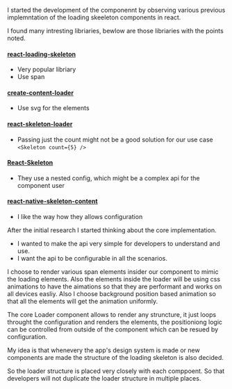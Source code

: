 I started the development of the componennt by observing various previous implemntation of the loading skeeleton components in react.

I found many intresting libriaries, bewlow are those libriaries with the points noted.

#### [react-loading-skeleton](https://github.com/dvtng/react-loading-skeleton)

- Very popular libriary
- Use span

#### [create-content-loader](https://github.com/danilowoz/create-content-loader)

- Use svg for the elements

#### [react-skeleton-loader](https://github.com/henrykuzmick/react-skeleton-loader)

- Passing just the count might not be a good solution for our use case `<Skeleton count={5} />`

#### [React-Skeleton](https://github.com/AishwaryVishwakarma/React-Skeleton)

- They use a nested config, which might be a complex api for the component user

#### [react-native-skeleton-content](https://github.com/alexZajac/react-native-skeleton-content)

- I like the way how they allows configuration

After the initial research I started thinking about the core implementation.

- I wanted to make the api very simple for developers to understand and use.
- I want the api to be configurable in all the scenarios.

I choose to render various span elements insider our component to mimic the loading elements. Also the elements inside the loader will be using css animations to have the aimations so that they are performant and works on all devices easliy. Also I choose background position based animation so that all the elements will get the animation uniformly.

The core Loader component allows to render any struncture, it just loops throught the configuration and renders the elements, the positioniong logic can be controlled from outside of the component which can be resued by configuration.

My idea is that whenevery the app's design system is made or new components are made the structure of the loading skeleton is also decided.

So the loader structure is placed very closely with each comppoent. So that developers will not duplicate the loader structure in multiple places.
